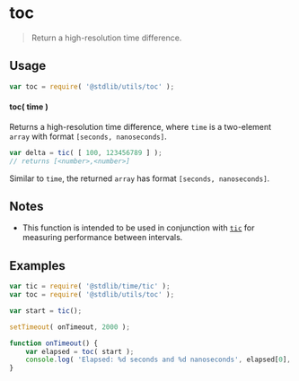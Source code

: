 # toc

> Return a high-resolution time difference.


<section class="usage">

## Usage

``` javascript
var toc = require( '@stdlib/utils/toc' );
```

#### toc( time )

Returns a high-resolution time difference, where `time` is a two-element `array` with format `[seconds, nanoseconds]`.

``` javascript
var delta = tic( [ 100, 123456789 ] );
// returns [<number>,<number>]
```

Similar to `time`, the returned `array` has format `[seconds, nanoseconds]`.

</section>

<!-- /.usage -->


<secton class="notes">

## Notes

* This function is intended to be used in conjunction with [`tic`][@stdlib/time/tic] for measuring performance between intervals.

</section>

<!-- /.notes -->


<section class="examples">

## Examples

``` javascript
var tic = require( '@stdlib/time/tic' );
var toc = require( '@stdlib/utils/toc' );

var start = tic();

setTimeout( onTimeout, 2000 );

function onTimeout() {
    var elapsed = toc( start );
    console.log( 'Elapsed: %d seconds and %d nanoseconds', elapsed[0], elapsed[1] );
}
```

</section>

<!-- /.examples -->


<section class="links">

[@stdlib/time/tic]: https://github.com/stdlib-js/stdlib

</section>

<!-- /.links -->
